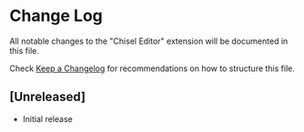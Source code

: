 # Change Log

All notable changes to the "Chisel Editor" extension will be documented in this file.

Check [Keep a Changelog](http://keepachangelog.com/) for recommendations on how to structure this file.

## [Unreleased]

- Initial release